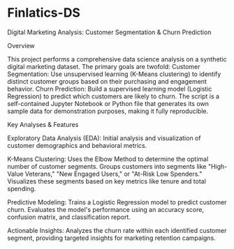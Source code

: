 # Finlatics-DS
Digital Marketing Analysis: Customer Segmentation & Churn Prediction

Overview

This project performs a comprehensive data science analysis on a synthetic digital marketing dataset. The primary goals are twofold:
Customer Segmentation: Use unsupervised learning (K-Means clustering) to identify distinct customer groups based on their purchasing and engagement behavior.
Churn Prediction: Build a supervised learning model (Logistic Regression) to predict which customers are likely to churn.
The script is a self-contained Jupyter Notebook or Python file that generates its own sample data for demonstration purposes, making it fully reproducible.

Key Analyses & Features

Exploratory Data Analysis (EDA): 
Initial analysis and visualization of customer demographics and behavioral metrics.

K-Means Clustering:
Uses the Elbow Method to determine the optimal number of customer segments.
Groups customers into segments like "High-Value Veterans," "New Engaged Users," or "At-Risk Low Spenders."
Visualizes these segments based on key metrics like tenure and total spending.

Predictive Modeling:
Trains a Logistic Regression model to predict customer churn.
Evaluates the model's performance using an accuracy score, confusion matrix, and classification report.

Actionable Insights:
Analyzes the churn rate within each identified customer segment, providing targeted insights for marketing retention campaigns.
